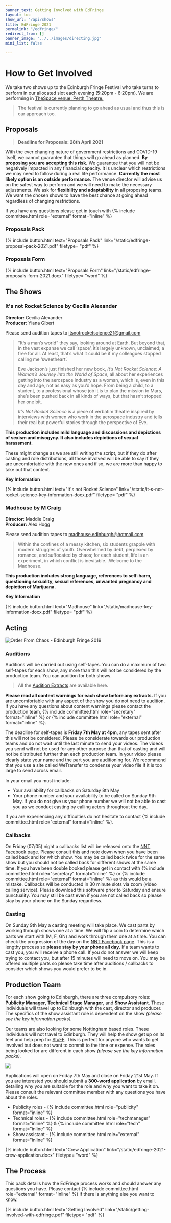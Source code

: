 ```yaml
---
banner_text: Getting Involved with EdFringe
layout: toc
show_url: "/api/shows"
title: EdFringe 2021
permalink: "/edfringe/"
redirect_from: []
banner_image: "../../images/directing.jpg"
mini_list: false

---
```

# How to Get Involved

We take two shows up to the Edinburgh Fringe Festival who take turns to perform in our allocated slot each evening (5:20pm - 6:20pm). We are performing in [TheSpace venue: Perth Theatre.](https://www.thespaceuk.com/venue-specifications/thespace-on-north-bridge-perth/ "TheSpace venue: Perth Theatre")

> The festival is currently planning to go ahead as usual and thus this is our approach too.

## Proposals

> **Deadline for Proposals: 28th April 2021**

With the ever changing nature of government restrictions and COVID-19 itself, we cannot guarantee that things will go ahead as planned. **By proposing you are accepting this risk.** We guarantee that you will not be negatively impacted in any financial capacity. It is unclear which restrictions we may need to follow during a real life performance. **Currently the most likely option is an outside performance.** The venue director will advise us on the safest way to perform and we will need to make the necessary adjustments. We ask for **flexibility and adaptability** in all proposing teams. We want the chosen shows to have the best chance at going ahead regardless of changing restrictions.

If you have any questions please get in touch with {% include committee.html role="external" format="inline" %}

<div class="row">
<div class="col-sm" markdown="1">

### Proposals Pack

{% include button.html text="Proposals Pack" link="/static/edfringe-proposal-pack-2021.pdf" filetype= "pdf" %}

</div><div class="col-sm" markdown="1">

### Proposals Form

{% include button.html text="Proposals Form" link="/static/edfringe-proposals-form-2021.docx" filetype= "word" %}

</div>
</div>

## The Shows

### It's not Rocket Science by Cecilia Alexander

**Director:** Cecilia Alexander  
**Producer:** Ylana Gibert

Please send audition tapes to [itsnotrocketscience21@gmail.com](mailto:itsnotrocketscience21@gmail.com)

> “It’s a man’s world” they say, looking around at Earth. But beyond that, in the vast expanse we call ‘space’, it’s largely unknown, unclaimed; a free for all. At least, that’s what it could be if my colleagues stopped calling me ‘sweetheart’.
>
> Eve Jackson’s just finished her new book, _It’s Not Rocket Science: A Woman’s Journey Into the World of Space_, all about her experiences getting into the aerospace industry as a woman, which is, even in this day and age, not as easy as you’d hope. From being a child, to a student, to a professional whose job it is to plan the mission to Mars, she’s been pushed back in all kinds of ways, but that hasn’t stopped her one bit.
>
> _It’s Not Rocket Science_ is a piece of verbatim theatre inspired by interviews with women who work in the aerospace industry and tells their real but powerful stories through the perspective of Eve.

**This production includes mild language and discussions and depictions of sexism and misogyny. It also includes depictions of sexual harassment**.

These might change as we are still writing the script, but if they do after casting and role distributions, all those involved will be able to say if they are uncomfortable with the new ones and if so, we are more than happy to take out that content.

**Key Information**

{% include button.html text="It's not Rocket Science" link="/static/it-s-not-rocket-science-key-information-docx.pdf" filetype= "pdf" %}

### Madhouse by M Craig

**Director:** Maddie Craig  
**Producer:** Alex Hogg

Please send audition tapes to [madhouse.edinburgh@hotmail.com](mailto:madhouse.edinburgh@hotmail.com)

> Within the confines of a messy kitchen, six students grapple with modern struggles of youth. Overwhelmed by debt, perplexed by romance, and suffocated by chaos; for each student, life is an experiment, in which conflict is inevitable…Welcome to the Madhouse.

**This production includes strong language, references to self-harm, questioning sexuality, sexual references, unwanted pregnancy and depiction of Marijuana.**

**Key Information**

{% include button.html text="Madhouse" link="/static/madhouse-key-information-docx.pdf" filetype= "pdf" %}

## Acting

<div class="row">
<div class="col-sm-4 order-2" markdown="1">

![Order From Chaos - Edinburgh Fringe 2019](/static/ofc-3.jpg)

</div><div class="col-sm" markdown="1">

### Auditions

Auditions will be carried out using self-tapes. You can do a maximum of two self-tapes for each show, any more than this will not be considered by the production team. You can audition for both shows.

> All the [Audition Extracts](https://drive.google.com/drive/folders/1AQaTjO3CosgeXE_xFKG9ccDJjiZ80HmM?usp=sharing) are available here.

**Please read all content warnings for each show before any extracts.** If you are uncomfortable with any aspect of the show you do not need to audition. If you have any questions about content warnings please contact the production team, {% include committee.html role="secretary" format="inline" %} or {% include committee.html role="external" format="inline" %}.

</div></div>

The deadline for self-tapes is **Friday 7th May at 4pm**, any tapes sent after this will not be considered. Please be considerate towards our production teams and do not wait until the last minute to send your videos. The videos you send will not be used for any other purpose than that of casting and will not be distributed further than each production team. In your video please clearly state your name and the part you are auditioning for. We recommend that you use a site called WeTransfer to condense your video file if it is too large to send across email.

In your email you must include:

* Your availability for callbacks on Saturday 8th May
* Your phone number and your availability to be called on Sunday 9th May. If you do not give us your phone number we will not be able to cast you as we conduct casting by calling actors throughout the day.

If you are experiencing any difficulties do not hesitate to contact {% include committee.html role="external" format="inline" %}.

### Callbacks

On Friday (07/05) night a callbacks list will be released onto the [NNT Facebook page](https://www.facebook.com/thenottinghamnewtheatre). Please consult this and note down when you have been called back and for which show. You may be called back twice for the same show but you should not be called back for different shows at the same time. If you have been double booked please get in contact with {% include committee.html role="secretary" format="inline" %} or {% include committee.html role="external" format="inline" %} as this would be a mistake. Callbacks will be conducted in 30 minute slots via zoom (video calling service). Please download this software prior to Saturday and ensure punctuality. You may still be cast even if you are not called back so please stay by your phone on the Sunday regardless.

### Casting

On Sunday 9th May a casting meeting will take place. We cast parts by working through shows one at a time. We will flip a coin to determine which parts we start with (M, F, GN) and work through them one at a time. You can check the progression of the day on the [NNT Facebook page](https://www.facebook.com/thenottinghamnewtheatre). This is a lengthy process so **please stay by your phone all day.** If a team wants to cast you, you will receive a phone call. If you do not answer we will keep trying to contact you, but after 15 minutes will need to move on. You may be offered multiple parts so please take time after auditions / callbacks to consider which shows you would prefer to be in.

## Production Team

For each show going to Edinburgh, there are three compulsory roles: **Publicity Manager**, **Technical Stage Manager**, and **Show Assistant**. These individuals will travel up to Edinburgh with the cast, director and producer. The specifics of the show assistant role is dependent on the show _(please see the key information packs)._

Our teams are also looking for some Nottingham based roles. These individuals will not travel to Edinburgh. They will help the show get up on its feet and help prep for [StuFF](https://newtheatre.org.uk/stuff/). This is perfect for anyone who wants to get involved but does not want  to commit to the time or expense. The roles being looked for are different in each show _(please see the key information packs)._

<div class="row">
<div class="col-sm" markdown="1">

![](/static/ofc-2.jpg)

</div><div class="col-sm" markdown="1">

Applications will open on Friday 7th May and close on Friday 21st May. If you are interested you should submit a **300-word application** by email, detailing why you are suitable for the role and why you want to take it on. Please consult the relevant committee member with any questions you have about the roles.

* Publicity roles - {% include committee.html role="publicity" format="inline" %}
* Technical roles - {% include committee.html role="techmanager" format="inline" %} & {% include committee.html role="tech" format="inline" %}
* Show assistant - {% include committee.html role="external" format="inline" %}

</div></div>

{% include button.html text="Crew Application" link="/static/edfringe-2021-crew-application.docx" filetype= "word" %}

## The Process

This pack details how the EdFringe process works and should answer any questions you have. Please contact {% include committee.html role="external" format="inline" %} if there is anything else you want to know.

{% include button.html text="Getting Involved" link="/static/getting-involved-with-edfringe.pdf" filetype= "pdf" %}
